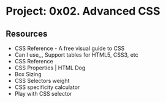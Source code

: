 # Project: 0x02. Advanced CSS

## Resources

* CSS Reference - A free visual guide to CSS 
* Can I use,,, Support tables for HTML5, CSS3, etc
* CSS Reference
* CSS Properties | HTML Dog
* Box Sizing
* CSS Selectors weight
* CSS specificity calculator
* Play with CSS selector
